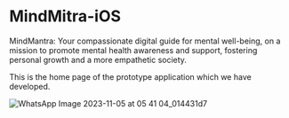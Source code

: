 # MindMitra-iOS
 
MindMantra: Your compassionate digital guide for mental well-being, on a mission to promote mental health awareness and support, fostering personal growth and a more empathetic society.


This is the home page of the prototype application which we have developed.

![WhatsApp Image 2023-11-05 at 05 41 04_014431d7](https://github.com/SurajKumarKonda/MindMitra-iOS/assets/93777337/72a0160e-1b25-44e7-b5bc-0a0b9d692f3c)
